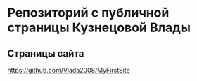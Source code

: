 # Репозиторий с публичной страницы Кузнецовой Влады
## Страницы сайта 
https://github.com/Vlada2008/MyFirstSite